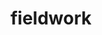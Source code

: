 ---
layout: default
title: fieldwork
name: fieldwork
fullname: ibm-cds-labs/fieldwork
description: Sample app demonstrating offline synchronization of geospatial data, spatial editing and mapping with Cloudant
watchers: 6
stars: 6
forks: 3
languages: 
  - JavaScript
  - HTML
  - CSS

tech: 
  - Bluemix
  - Cloudant

level: Beginner
giturl: https://github.com/ibm-cds-labs/fieldwork
---